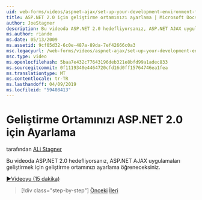 ```yaml
---
uid: web-forms/videos/aspnet-ajax/set-up-your-development-environment-for-aspnet-20
title: ASP.NET 2.0 için geliştirme ortamınızı ayarlama | Microsoft Docs
author: JoeStagner
description: Bu videoda ASP.NET 2.0 hedefliyorsanız, ASP.NET AJAX uygulamaları geliştirmek için geliştirme ortamınızı ayarlama öğreneceksiniz.
ms.author: riande
ms.date: 05/13/2009
ms.assetid: 9cf05d32-6c0e-487a-89da-7ef42666c0a3
msc.legacyurl: /web-forms/videos/aspnet-ajax/set-up-your-development-environment-for-aspnet-20
msc.type: video
ms.openlocfilehash: 5baa7e432c77643196deb321e8bfd99a1adec833
ms.sourcegitcommit: 0f1119340e4464720cfd16d0ff15764746ea1fea
ms.translationtype: MT
ms.contentlocale: tr-TR
ms.lasthandoff: 04/09/2019
ms.locfileid: "59408413"
---
```

# <a name="set-up-your-development-environment-for-aspnet-20"></a>Geliştirme Ortamınızı ASP.NET 2.0 için Ayarlama

tarafından [ALi Stagner](https://github.com/JoeStagner)

Bu videoda ASP.NET 2.0 hedefliyorsanız, ASP.NET AJAX uygulamaları geliştirmek için geliştirme ortamınızı ayarlama öğreneceksiniz.

[&#9654;Videoyu (15 dakika)](https://channel9.msdn.com/Blogs/ASP-NET-Site-Videos/set-up-your-development-environment-for-aspnet-20)

> [!div class="step-by-step"]
> [Önceki](set-up-your-development-environment-for-aspnet-35.md)
> [İleri](how-do-i-customize-error-handling-for-the-aspnet-ajax-updatepanel.md)
